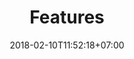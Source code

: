 ---
title: 'Features'
date: 2018-02-10T11:52:18+07:00
heroHeading: 'Features'
heroSubHeading: 'Features implemented in BB-8'
heroBackground: 'https://source.unsplash.com/eluzJSfkNCk/1600x400'
---